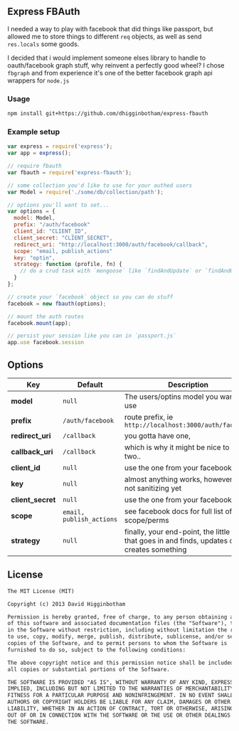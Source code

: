 ## Express FBAuth
I needed a way to play with facebook that did things like passport, but allowed me to store things to different `req` objects, as well as send `res.locals` some goods.

I decided that i would implement someone elses library to handle to oauth/facebook graph stuff, why reinvent a perfectly good wheel? I chose `fbgraph` and from experience it's one of the better facebook graph api wrappers for `node.js`

### Usage
```md
npm install git+https://github.com/dhigginbotham/express-fbauth
```

### Example setup
```js
var express = require('express');
var app = express();

// require fbauth
var fbauth = require('express-fbauth');

// some collection you'd like to use for your authed users
var Model = require('./some/db/collection/path');

// options you'll want to set... 
var options = {
  model: Model,
  prefix: "/auth/facebook"
  client_id: "CLIENT_ID",
  client_secret: "CLIENT_SECRET",
  redirect_uri: "http://localhost:3000/auth/facebook/callback",
  scope: "email, publish_actions"
  key: "optin",
  strategy: function (profile, fn) {
    // do a crud task with `mongoose` like `findAndUpdate` or `findAndCreate`
  }
};

// create your `facebook` object so you can do stuff
facebook = new fbauth(options);

// mount the auth routes
facebook.mount(app);

// persist your session like you can in `passport.js`
app.use facebook.session
```

## Options
Key | Default | Description
--- | --- | ---
**model** | `null` | The users/optins model you want to use
**prefix** | `/auth/facebook` | route prefix, ie `http://localhost:3000/auth/facebook`
**redirect_uri** | `/callback` | you gotta have one,
**callback_uri** | `/callback` | which is why it might be nice to have two..
**client_id** | `null` | use the one from your facebook app
**key** | `null` | almost anything works, however I am not sanitizing yet
**client_secret** | `null` | use the one from your facebook app
**scope** | `email, publish_actions` | see facebook docs for full list of scope/perms
**strategy** | `null` | finally, your end-point, the little guy that goes in and finds, updates or creates something

## License
```md
The MIT License (MIT)

Copyright (c) 2013 David Higginbotham 

Permission is hereby granted, free of charge, to any person obtaining a copy
of this software and associated documentation files (the "Software"), to deal
in the Software without restriction, including without limitation the rights
to use, copy, modify, merge, publish, distribute, sublicense, and/or sell
copies of the Software, and to permit persons to whom the Software is
furnished to do so, subject to the following conditions:

The above copyright notice and this permission notice shall be included in
all copies or substantial portions of the Software.

THE SOFTWARE IS PROVIDED "AS IS", WITHOUT WARRANTY OF ANY KIND, EXPRESS OR
IMPLIED, INCLUDING BUT NOT LIMITED TO THE WARRANTIES OF MERCHANTABILITY,
FITNESS FOR A PARTICULAR PURPOSE AND NONINFRINGEMENT. IN NO EVENT SHALL THE
AUTHORS OR COPYRIGHT HOLDERS BE LIABLE FOR ANY CLAIM, DAMAGES OR OTHER
LIABILITY, WHETHER IN AN ACTION OF CONTRACT, TORT OR OTHERWISE, ARISING FROM,
OUT OF OR IN CONNECTION WITH THE SOFTWARE OR THE USE OR OTHER DEALINGS IN
THE SOFTWARE.
```

